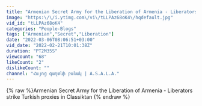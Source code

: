 ```yaml
---
title: "Armenian Secret Army for the Liberation of Armenia - Liberators strike Turkish proxies in Classiktan"
image: "https:\/\/i.ytimg.com\/vi\/tLLPAz68oK4\/hqdefault.jpg"
vid_id: "tLLPAz68oK4"
categories: "People-Blogs"
tags: ["Armenian","Secret","Liberation"]
date: "2022-03-06T08:06:51+03:00"
vid_date: "2022-02-21T10:01:38Z"
duration: "PT2M35S"
viewcount: "68"
likeCount: "2"
dislikeCount: ""
channel: "Հայոց գաղտնի բանակ | A.S.A.L.A."
---
```

{% raw %}Armenian Secret Army for the Liberation of Armenia - Liberators strike Turkish proxies in Classiktan {% endraw %}

